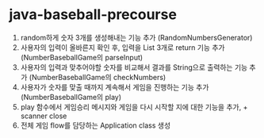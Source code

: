 # java-baseball-precourse
1. random하게 숫자 3개를 생성해내는 기능 추가 (RandomNumbersGenerator)
2. 사용자의 입력이 올바른지 확인 후, 입력을 List<Integer> 3개로 return 기능 추가 (NumberBaseballGame의 parseInput)
3. 사용자의 입력과 맞추어야할 숫자를 비교해서 결과를 String으로 출력하는 기능 추가 (NumberBaseballGame의 checkNumbers)
4. 사용자가 숫자를 맞출 때까지 계속해서 게임을 진행하는 기능 추가 (NumberBaseballGame의 play)
5. play 함수에서 게임승리 메시지와 게임을 다시 시작할 지에 대한 기능을 추가, + scanner close
6. 전체 게임 flow를 담당하는 Application class 생성